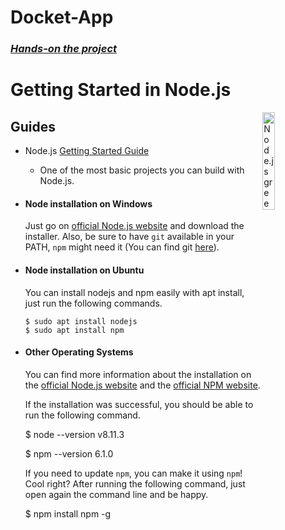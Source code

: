 # Docket-App
### *[Hands-on the project](https://docket-app-one.vercel.app/)*

# Getting Started in Node.js

<!-- > Find out how you can get started in Node.js and where you can find answers to questions of any kind. -->

 <img src="https://nodejs.org/static/images/logo-hexagon.png"
 alt="Node.js green hexagon" title="Node.js green hexagon" align="right" width="20%" height="20%"/>



## Guides

- Node.js [Getting Started Guide](https://nodejs.org/en/docs/guides/getting-started-guide/)
  - One of the most basic projects you can build with Node.js.

- #### Node installation on Windows

  Just go on [official Node.js website](https://nodejs.org/) and download the installer.
  Also, be sure to have `git` available in your PATH, `npm` might need it (You can find git [here](https://git-scm.com/)).

- #### Node installation on Ubuntu

  You can install nodejs and npm easily with apt install, just run the following commands.

      $ sudo apt install nodejs
      $ sudo apt install npm

- #### Other Operating Systems
  You can find more information about the installation on the [official Node.js website](https://nodejs.org/) and the [official NPM website](https://npmjs.org/).

  If the installation was successful, you should be able to run the following command.

    $ node --version
    v8.11.3

    $ npm --version
    6.1.0

  If you need to update `npm`, you can make it using `npm`! Cool right? After running the following command, just open again the command line and be happy.

    $ npm install npm -g
